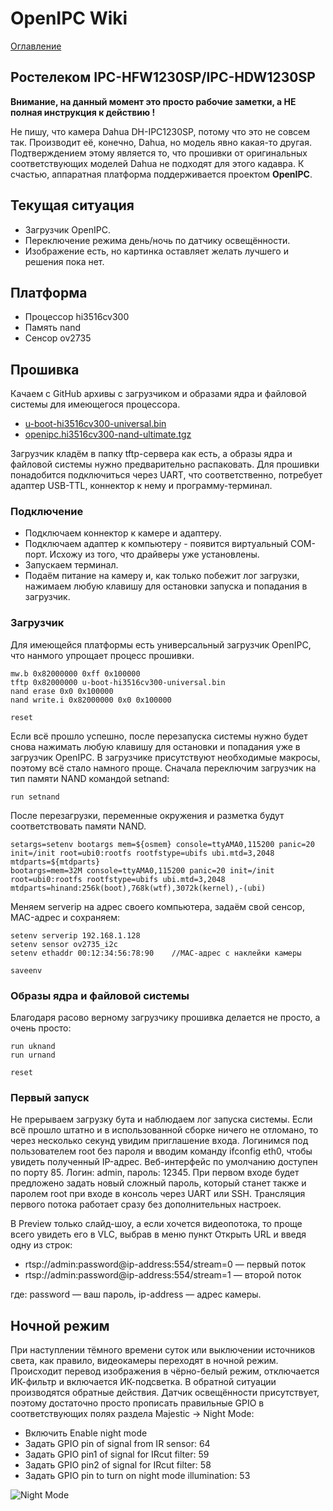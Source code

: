 # OpenIPC Wiki
[Оглавление](../README.md)

Ростелеком IPC-HFW1230SP/IPC-HDW1230SP
--------------

**Внимание, на данный момент это просто рабочие заметки, а НЕ полная инструкция к действию !**

Не пишу, что камера Dahua DH-IPC1230SP, потому что это не совсем так. Производит её, конечно, Dahua, но модель явно какая-то другая. Подтверждением этому является то, что прошивки от оригинальных соответствующих моделей Dahua не подходят для этого кадавра.
К счастью, аппаратная платформа поддерживается проектом **OpenIPC**.

## Текущая ситуация
- Загрузчик OpenIPC.
- Переключение режима день/ночь по  датчику освещённости.
- Изображение есть, но картинка оставляет желать лучшего и решения пока нет.  

## Платформа
- Процессор hi3516cv300
- Память nand
- Сенсор ov2735

## Прошивка
Качаем с GitHub архивы с загрузчиком и образами ядра и файловой системы для имеющегося процессора.
- [u-boot-hi3516cv300-universal.bin](https://github.com/OpenIPC/firmware/releases/download/latest/u-boot-hi3516cv300-universal.bin)
- [openipc.hi3516cv300-nand-ultimate.tgz](https://github.com/OpenIPC/firmware/releases/download/latest/openipc.hi3516cv300-nand-ultimate.tgz)

Загрузчик кладём в папку tftp-сервера как есть, а образы ядра и файловой системы нужно предварительно распаковать. 
Для прошивки понадобится подключиться через UART, что соответственно, потребует адаптер USB-TTL, коннектор к нему и программу-терминал.

### Подключение

- Подключаем коннектор к камере и адаптеру.
- Подключаем адаптер к компьютеру - появится виртуальный COM-порт. Исхожу из того, что драйверы уже установлены. 
- Запускаем терминал. 
- Подаём питание на камеру и, как только побежит лог загрузки, нажимаем любую клавишу для остановки запуска и попадания в загрузчик.

### Загрузчик
Для имеющейся платформы есть универсальный загрузчик OpenIPC, что нанмого упрощает процесс прошивки. 
```
mw.b 0x82000000 0xff 0x100000
tftp 0x82000000 u-boot-hi3516cv300-universal.bin
nand erase 0x0 0x100000
nand write.i 0x82000000 0x0 0x100000

reset
```
Если всё прошло успешно, после перезапуска системы нужно будет снова нажимать любую клавишу для остановки и попадания уже в загрузчик OpenIPC.
В загрузчике присутствуют необходимые макросы, поэтому всё стало намного проще. Сначала  переключим загрузчик на тип памяти NAND командой setnand:
```
run setnand
```
После перезагрузки, переменные окружения и разметка будут соответствовать памяти NAND.
```
setargs=setenv bootargs mem=${osmem} console=ttyAMA0,115200 panic=20 init=/init root=ubi0:rootfs rootfstype=ubifs ubi.mtd=3,2048 mtdparts=${mtdparts}
bootargs=mem=32M console=ttyAMA0,115200 panic=20 init=/init root=ubi0:rootfs rootfstype=ubifs ubi.mtd=3,2048 mtdparts=hinand:256k(boot),768k(wtf),3072k(kernel),-(ubi)
```
Меняем serverip на адрес своего компьютера, задаём  свой сенсор, MAC-адрес и сохраняем:
```
setenv serverip 192.168.1.128
setenv sensor ov2735_i2c
setenv ethaddr 00:12:34:56:78:90    //MAC-адрес с наклейки камеры

saveenv
```
### Образы ядра и файловой системы 
Благодаря расово верному загрузчику прошивка делается не  просто, а очень просто:
```
run uknand
run urnand

reset
```
### Первый запуск
Не прерываем загрузку бута и наблюдаем лог запуска системы. Если всё прошло штатно и в использованной сборке ничего не отломано, то через несколько секунд увидим приглашение входа. Логинимся под пользователем root без пароля и вводим команду ifconfig eth0, чтобы увидеть полученный IP-адрес.
Веб-интерфейс по умолчанию доступен по порту 85. Логин: admin, пароль: 12345. При первом входе будет предложено задать новый сложный пароль, который станет также и паролем root при входе в консоль через UART или SSH.
Трансляция первого потока работает сразу без дополнительных настроек.

В Preview только слайд-шоу, а если хочется видеопотока, то проще всего увидеть его в VLC, выбрав в меню пункт Открыть URL и введя одну из строк:

- rtsp://admin:password@ip-address:554/stream=0 — первый поток
- rtsp://admin:password@ip-address:554/stream=1 — второй поток
 
где: password — ваш пароль, ip-address — адрес камеры.

## Ночной режим
При наступлении тёмного времени суток или выключении источников света, как правило, видеокамеры переходят в ночной режим. Происходит перевод изображения в чёрно-белый режим, отключается ИК-фильтр и включается ИК-подсветка. В обратной ситуации производятся обратные действия.
Датчик освещённости присутствует, поэтому достаточно просто прописать правильные GPIO в соответствующих полях раздела Majestic -> Night Mode:

- Включить Enable night mode
- Задать GPIO pin of signal from IR sensor: 64
- Задать GPIO pin1 of signal for IRcut filter: 59
- Задать GPIO pin2 of signal for IRcut filter: 58
- Задать GPIO pin to turn on night mode illumination: 53

![Night Mode](https://mixatronik.ru/wp-content/uploads/2023/02/2023-02-25_15-47-50.png)
